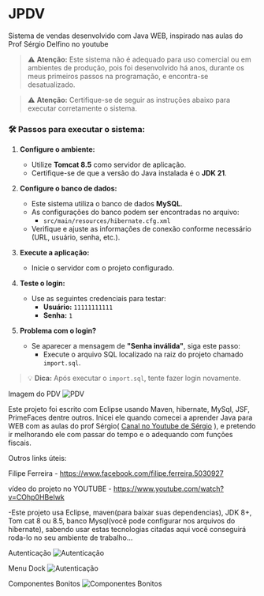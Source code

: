 # JPDV
Sistema de vendas desenvolvido com Java WEB, inspirado nas aulas do Prof Sérgio Delfino no youtube

> ⚠️ **Atenção:** Este sistema não é adequado para uso comercial ou em ambientes de produção, pois foi desenvolvido há anos, durante os meus primeiros passos na programação, e encontra-se desatualizado.

> ⚠️ **Atenção:** Certifique-se de seguir as instruções abaixo para executar corretamente o sistema.

### 🛠️ Passos para executar o sistema:

1. **Configure o ambiente:**
   - Utilize **Tomcat 8.5** como servidor de aplicação.
   - Certifique-se de que a versão do Java instalada é o **JDK 21**.

2. **Configure o banco de dados:**
   - Este sistema utiliza o banco de dados **MySQL**.
   - As configurações do banco podem ser encontradas no arquivo:
     - `src/main/resources/hibernate.cfg.xml`
   - Verifique e ajuste as informações de conexão conforme necessário (URL, usuário, senha, etc.).

3. **Execute a aplicação:**
   - Inicie o servidor com o projeto configurado.

4. **Teste o login:**
   - Use as seguintes credenciais para testar:
     - **Usuário:** `11111111111`
     - **Senha:** `1`

5. **Problema com o login?**
   - Se aparecer a mensagem de **"Senha inválida"**, siga este passo:
     - Execute o arquivo SQL localizado na raiz do projeto chamado `import.sql`.

> 💡 **Dica:** Após executar o `import.sql`, tente fazer login novamente.


Imagem do PDV
![PDV](https://image.ibb.co/mPPGsn/JSF.png)

Este projeto foi escrito com Eclipse usando Maven, hibernate, MySql, JSF, PrimeFaces dentre outros. Inicei
ele quando comecei a aprender Java para WEB com as aulas do prof Sérgio( [Canal no Youtube de Sérgio](https://www.youtube.com/channel/UCJdtabTp9TXaHxdYrAa2j0A) ),
e pretendo ir melhorando ele com passar do tempo e o adequando com funções fiscais.


Outros links úteis:

Filipe Ferreira - https://www.facebook.com/filipe.ferreira.5030927

vídeo do projeto no YOUTUBE - https://www.youtube.com/watch?v=COhp0HBeIwk


-Este projeto usa Eclipse, maven(para baixar suas dependencias), JDK 8+, Tom cat 8 ou 8.5, banco Mysql(você pode configurar nos arquivos do hibernate), sabendo usar estas tecnologias citadas aqui você conseguirá roda-lo no seu ambiente de trabalho...




Autenticação
![Autenticação](https://image.ibb.co/dneSyS/autenticacao.png)


Menu Dock
![Autenticação](https://image.ibb.co/hK7857/menuDock.png)


Componentes Bonitos
![Componentes Bonitos](https://image.ibb.co/hTbPdS/Varios_componentes.png)
